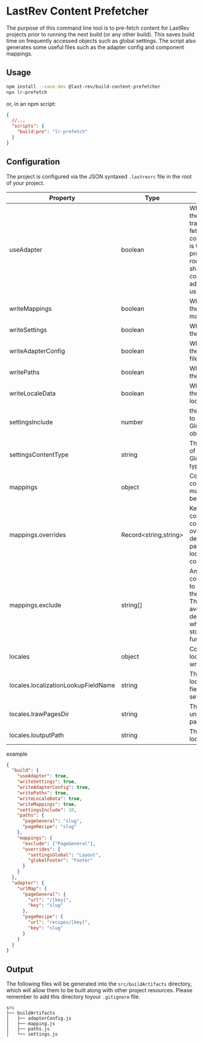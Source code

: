# LastRev Content Prefetcher

The purpose of this command line tool is to pre-fetch content for LastRev projects prior to running the next build (or any other build). This saves build time on frequently accessed objects such as global settings. The script also generates some useful files such as the adapter config and component mappings.

## Usage

```bash
npm install --save-dev @last-rev/build-content-prefetcher
npx lr-prefetch
```

or, in an npm script:

```json
{
  //...
  "scripts": {
    "build:pre": "lr-prefetch"
  }
}
```

## Configuration

The project is configured via the JSON syntaxed `.lastrevrc` file in the root of your project.

| Property                            | Type                  | Function                                                                                                                                                                                |
| ----------------------------------- | --------------------- | --------------------------------------------------------------------------------------------------------------------------------------------------------------------------------------- |
| useAdapter                          | boolean               | Whether to use the adapter to transform the data fetched from contentful. If this is true, another property at the root of the file should be configured for the adapter config to use. |
| writeMappings                       | boolean               | Whether to write the component mappings file.                                                                                                                                           |
| writeSettings                       | boolean               | Whether to write the settings file.                                                                                                                                                     |
| writeAdapterConfig                  | boolean               | Whether to write the adapter config file.                                                                                                                                               |
| writePaths                          | boolean               | Whether to write the paths file.                                                                                                                                                        |
| writeLocaleData                     | boolean               | Whether to write the i18n.json and locale lookup files.                                                                                                                                 |
| settingsInclude                     | number                | the levels of depth to grab in the GlobalSettings object                                                                                                                                |
| settingsContentType                 | string                | The contentTypeId of the GlobalSettings type                                                                                                                                            |
| mappings                            | object                | Configure the component mapper. See below.                                                                                                                                              |
| mappings.overrides                  | Record<string,string> | Key value pair of content type id to component name, overriding the default pascalCase lookup of component.                                                                             |
| mappings.exclude                    | string[]              | An array of component names to exclude form the mappings. This is useful to avoid circular dependencies, which will break storybook functionality                                       |
| locales                             | object                | Configure the locales data writer. See below.                                                                                                                                           |
| locales.localizationLookupFieldName | string                | The name of the localizationLookup field in the global settings object                                                                                                                  |
| locales.lrawPagesDir                | string                | The name of the un-translated pages directory                                                                                                                                           |
| locales.loutputPath                 | string                | The name of the locales directory                                                                                                                                                       |

example

```json
{
  "build": {
    "useAdapter": true,
    "writeSettings": true,
    "writeAdapterConfig": true,
    "writePaths": true,
    "writeLocaleData": true,
    "writeMappings": true,
    "settingsInclude": 10,
    "paths": {
      "pageGeneral": "slug",
      "pageRecipe": "slug"
    },
    "mappings": {
      "exclude": ["PageGeneral"],
      "overrides": {
        "settingsGlobal": "Layout",
        "globalFooter": "Footer"
      }
    }
  },
  "adapter": {
    "urlMap": {
      "pageGeneral": {
        "url": "/[key]",
        "key": "slug"
      },
      "pageRecipe": {
        "url": "recipes/[key]",
        "key": "slug"
      }
    }
  }
}
```

## Output

The following files will be generated into the `src/buildArtifacts` directory, which will allow them to be built along with other project resources. Please remember to add this directory toyour `.gitignore` file.

```
src
├── buildArtifacts
│   ├── adapterConfig.js
│   ├── mapping.js
│   ├── paths.js
│   └── settings.js
```
